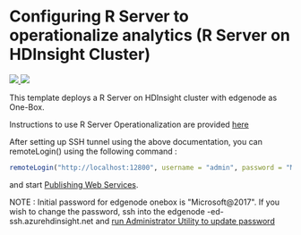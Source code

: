 # Configuring R Server to operationalize analytics (R Server on HDInsight Cluster)

<a href="https://portal.azure.com/#create/Microsoft.Template/uri/https%3A%2F%2Fraw.githubusercontent.com%2FMicrosoft%2Fmicrosoft-r%2Fmaster%2Frserver-arm-templates%2Fhdinsight%2Fazuredeploy.json" target="_blank">
    <img src="http://azuredeploy.net/deploybutton.png" />
</a>
<a href="http://armviz.io/#/?load=https%3A%2F%2Fraw.githubusercontent.com%2FMicrosoft%2Fmicrosoft-r%2Fmaster%2Frserver-arm-templates%2Fhdinsight%2Fazuredeploy.json" target="_blank">
    <img src="http://armviz.io/visualizebutton.png"/>
</a>


This template deploys a R Server on HDInsight cluster with edgenode as One-Box.

Instructions to use R Server Operationalization are provided [here](https://docs.microsoft.com/en-us/azure/hdinsight/hdinsight-hadoop-r-server-get-started#using-microsoft-r-server-operationalization)

After setting up SSH tunnel using the above documentation, you can remoteLogin() using the following command : 

```R
remoteLogin("http://localhost:12800", username = "admin", password = "Microsoft@2017")
```

and start [Publishing Web Services](https://msdn.microsoft.com/en-us/microsoft-r/operationalize/data-scientist-manage-services).

NOTE : Initial password for edgenode onebox is "Microsoft@2017". If you wish to change the password, ssh into the edgenode <clustername>-ed-ssh.azurehdinsight.net and [run Administrator Utility to update password](https://msdn.microsoft.com/en-us/microsoft-r/operationalize/admin-utility#setupdate-local-administrator-password)